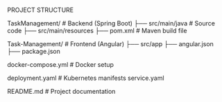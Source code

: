 PROJECT STRUCTURE


TaskManagement/        # Backend (Spring Boot)
 ├── src/main/java     # Source code
 ├── src/main/resources
 ├── pom.xml           # Maven build file

Task-Management/       # Frontend (Angular)
 ├── src/app
 ├── angular.json
 ├── package.json

docker-compose.yml     # Docker setup 

deployment.yaml        # Kubernetes manifests
service.yaml

README.md              # Project documentation
